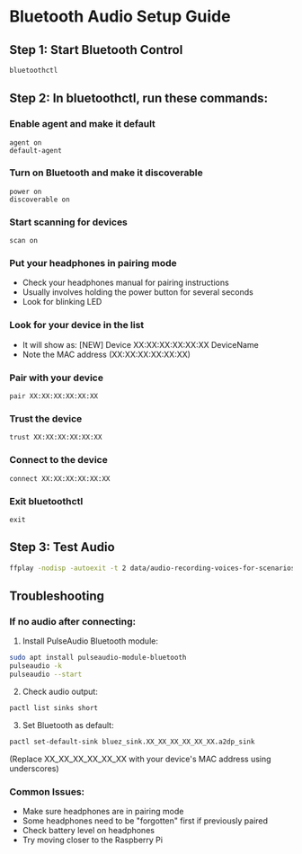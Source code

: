 # Bluetooth Audio Setup Guide

## Step 1: Start Bluetooth Control
```bash
bluetoothctl
```

## Step 2: In bluetoothctl, run these commands:

### Enable agent and make it default
```
agent on
default-agent
```

### Turn on Bluetooth and make it discoverable
```
power on
discoverable on
```

### Start scanning for devices
```
scan on
```

### Put your headphones in pairing mode
- Check your headphones manual for pairing instructions
- Usually involves holding the power button for several seconds
- Look for blinking LED

### Look for your device in the list
- It will show as: [NEW] Device XX:XX:XX:XX:XX:XX DeviceName
- Note the MAC address (XX:XX:XX:XX:XX:XX)

### Pair with your device
```
pair XX:XX:XX:XX:XX:XX
```

### Trust the device
```
trust XX:XX:XX:XX:XX:XX
```

### Connect to the device
```
connect XX:XX:XX:XX:XX:XX
```

### Exit bluetoothctl
```
exit
```

## Step 3: Test Audio
```bash
ffplay -nodisp -autoexit -t 2 data/audio-recording-voices-for-scenarios-from-elevenlabs/scenario-999/title.mp3
```

## Troubleshooting

### If no audio after connecting:
1. Install PulseAudio Bluetooth module:
```bash
sudo apt install pulseaudio-module-bluetooth
pulseaudio -k
pulseaudio --start
```

2. Check audio output:
```bash
pactl list sinks short
```

3. Set Bluetooth as default:
```bash
pactl set-default-sink bluez_sink.XX_XX_XX_XX_XX_XX.a2dp_sink
```
(Replace XX_XX_XX_XX_XX_XX with your device's MAC address using underscores)

### Common Issues:
- Make sure headphones are in pairing mode
- Some headphones need to be "forgotten" first if previously paired
- Check battery level on headphones
- Try moving closer to the Raspberry Pi